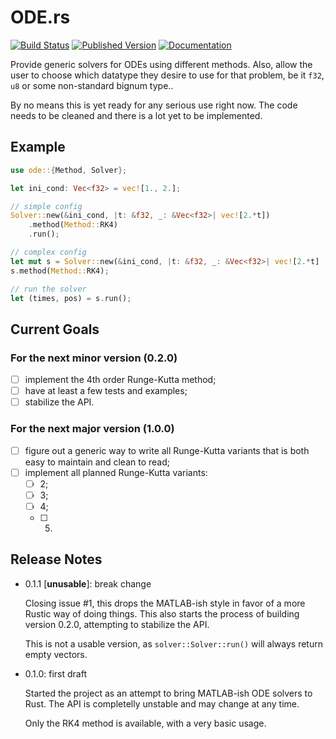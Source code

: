 # ODE.rs

[![Build Status](https://travis-ci.org/DonRyuDragoni/ODE.rs.svg?branch=master)](https://travis-ci.org/DonRyuDragoni/ODE.rs)
[![Published Version](https://img.shields.io/crates/v/ode.svg)](https://crates.io/crates/ode)
[![Documentation](https://docs.rs/ode/badge.svg)](https://docs.rs/ode/)

Provide generic solvers for ODEs using different methods. Also, allow the user
to choose which datatype they desire to use for that problem, be it `f32`, `u8`
or some non-standard bignum type..

By no means this is yet ready for any serious use right now. The code needs to
be cleaned and there is a lot yet to be implemented.

## Example

```rust
use ode::{Method, Solver};

let ini_cond: Vec<f32> = vec![1., 2.];

// simple config
Solver::new(&ini_cond, |t: &f32, _: &Vec<f32>| vec![2.*t])
    .method(Method::RK4)
    .run();

// complex config
let mut s = Solver::new(&ini_cond, |t: &f32, _: &Vec<f32>| vec![2.*t] );
s.method(Method::RK4);

// run the solver
let (times, pos) = s.run();
```

## Current Goals

### For the next minor version (0.2.0)

- [ ] implement the 4th order Runge-Kutta method;
- [ ] have at least a few tests and examples;
- [ ] stabilize the API.

### For the next major version (1.0.0)

- [ ] figure out a generic way to write all Runge-Kutta variants that is both
  easy to maintain and clean to read;
- [ ] implement all planned Runge-Kutta variants:
  - [ ] 2;
  - [ ] 3;
  - [ ] 4;
  - [ ] 5.

## Release Notes

- 0.1.1 [**unusable**]: break change

    Closing issue #1, this drops the MATLAB-ish style in favor of a more Rustic
    way of doing things. This also starts the process of building version 0.2.0,
    attempting to stabilize the API.

    This is not a usable version, as `solver::Solver::run()` will always return
    empty vectors.

- 0.1.0: first draft

    Started the project as an attempt to bring MATLAB-ish ODE solvers to
    Rust. The API is completelly unstable and may change at any time.

    Only the RK4 method is available, with a very basic usage.
